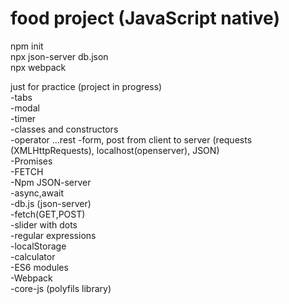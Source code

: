 # food project (JavaScript native)

npm init <br>
npx json-server db.json <br>
npx webpack <br>



just for practice (project  in progress) <br>
-tabs<br>
-modal<br>
-timer<br>
-classes and constructors<br>
-operator ...rest 
-form, post from client to server  (requests (XMLHttpRequests), localhost(openserver), JSON)<br>
-Promises<br>
-FETCH<br>
-Npm JSON-server<br>
-async,await<br>
-db.js (json-server)<br>
-fetch(GET,POST)<br>
-slider with dots<br>
-regular expressions<br>
-localStorage<br>
-calculator<br>
-ES6 modules<br>
-Webpack<br>
-core-js (polyfils library)<br>
